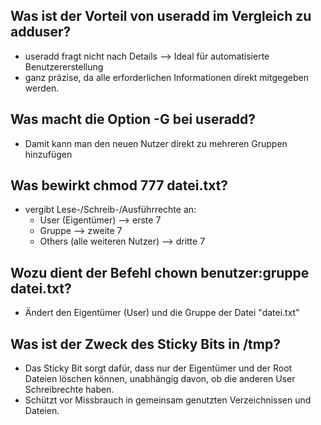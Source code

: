 ## Was ist der Vorteil von useradd im Vergleich zu adduser?
- useradd fragt nicht nach Details --> Ideal für automatisierte Benutzererstellung
- ganz präzise, da alle erforderlichen Informationen direkt mitgegeben werden.

## Was macht die Option -G bei useradd?
- Damit kann man den neuen Nutzer direkt zu mehreren Gruppen hinzufügen

## Was bewirkt chmod 777 datei.txt?
- vergibt Lese-/Schreib-/Ausführrechte an:
    - User (Eigentümer) --> erste 7
    - Gruppe            --> zweite 7
    - Others (alle weiteren Nutzer) --> dritte 7

## Wozu dient der Befehl chown benutzer:gruppe datei.txt?
- Ändert den Eigentümer (User) und die Gruppe der Datei "datei.txt"

## Was ist der Zweck des Sticky Bits in /tmp?
- Das Sticky Bit sorgt dafür, dass nur der Eigentümer und der Root Dateien löschen können, unabhängig davon, ob die anderen User Schreibrechte haben.
- Schützt vor Missbrauch in gemeinsam genutzten Verzeichnissen und Dateien.